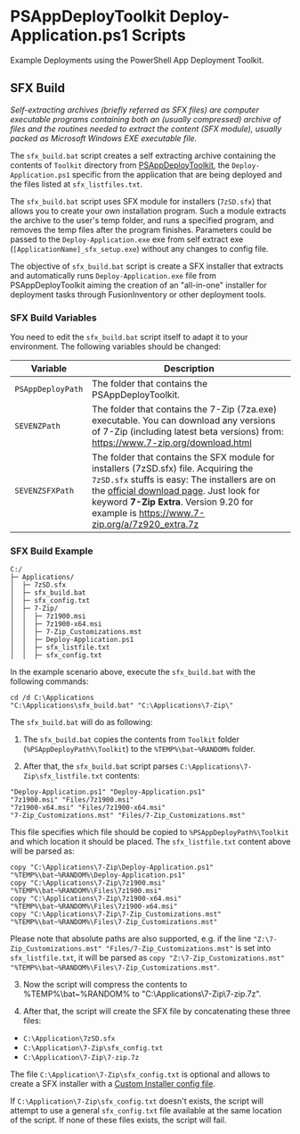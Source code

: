 # PSAppDeployToolkit Deploy-Application.ps1 Scripts

Example Deployments using the PowerShell App Deployment Toolkit.

## SFX Build

*Self-extracting archives (briefly referred as SFX files) are computer executable programs containing both an (usually compressed) archive of files and the routines needed to extract the content (SFX module), usually packed as Microsoft Windows EXE executable file.*

The ``sfx_build.bat`` script creates a self extracting archive containing the contents of ``Toolkit`` directory from [PSAppDeployToolkit](https://psappdeploytoolkit.com/), the ``Deploy-Application.ps1`` specific from the application that are being deployed and the files listed at ``sfx_listfiles.txt``.

The ``sfx_build.bat`` script uses SFX module for installers (``7zSD.sfx``) that allows you to create your own installation program. Such a module extracts the archive to the user's temp folder, and runs a specified program, and removes the temp files after the program finishes. Parameters could be passed to the ``Deploy-Application.exe`` exe from self extract exe (``[ApplicationName]_sfx_setup.exe``) without any changes to config file.

The objective of ``sfx_build.bat`` script is create a SFX installer that extracts and automatically runs ``Deploy-Application.exe`` file from PSAppDeployToolkit aiming the creation of an "all-in-one" installer for deployment tasks through FusionInventory or other deployment tools.

### SFX Build Variables

You need to edit the ``sfx_build.bat`` script itself to adapt it to your environment. The following variables should be changed:

Variable            | Description
-----------------   | -----------
``PSAppDeployPath`` | The folder that contains the PSAppDeployToolkit.
``SEVENZPath``      | The folder that contains the 7-Zip (7za.exe) executable. You can download any versions of 7-Zip (including latest beta versions) from: https://www.7-zip.org/download.html
``SEVENZSFXPath``   | The folder that contains the SFX module for installers (7zSD.sfx) file. Acquiring the ``7zSD.sfx`` stuffs is easy: The installers are on the [official download page](https://www.7-zip.org/download.html). Just look for keyword **7-Zip Extra**. Version 9.20 for example is https://www.7-zip.org/a/7z920_extra.7z

### SFX Build Example

```
C:/
├─ Applications/
│  ├─ 7zSD.sfx
│  ├─ sfx_build.bat
│  ├─ sfx_config.txt
│  ├─ 7-Zip/
│  │  ├─ 7z1900.msi
│  │  ├─ 7z1900-x64.msi
│  │  ├─ 7-Zip_Customizations.mst
│  │  ├─ Deploy-Application.ps1
│  │  ├─ sfx_listfile.txt
│  │  ├─ sfx_config.txt
```

In the example scenario above, execute the ``sfx_build.bat`` with the following commands:

```
cd /d C:\Applications
"C:\Applications\sfx_build.bat" "C:\Applications\7-Zip\"
```

The ``sfx_build.bat`` will do as following:

1. The ``sfx_build.bat`` copies the contents from ``Toolkit`` folder (``%PSAppDeployPath%\Toolkit``) to the ``%TEMP%\bat~%RANDOM%`` folder.

2. After that, the ``sfx_build.bat`` script parses ``C:\Applications\7-Zip\sfx_listfile.txt`` contents:

```
"Deploy-Application.ps1" "Deploy-Application.ps1"
"7z1900.msi" "Files/7z1900.msi"
"7z1900-x64.msi" "Files/7z1900-x64.msi"
"7-Zip_Customizations.mst" "Files/7-Zip_Customizations.mst"
```

This file specifies which file should be copied to ``%PSAppDeployPath%\Toolkit`` and which location it should be placed. The ``sfx_listfile.txt`` content above will be parsed as:

```
copy "C:\Applications\7-Zip\Deploy-Application.ps1" "%TEMP%\bat~%RANDOM%\Deploy-Application.ps1"
copy "C:\Applications\7-Zip\7z1900.msi" "%TEMP%\bat~%RANDOM%\Files\7z1900.msi"
copy "C:\Applications\7-Zip\7z1900-x64.msi" "%TEMP%\bat~%RANDOM%\Files\7z1900-x64.msi"
copy "C:\Applications\7-Zip\7-Zip_Customizations.mst" "%TEMP%\bat~%RANDOM%\Files\7-Zip_Customizations.mst"
```

Please note that absolute paths are also supported, e.g. if the line ``"Z:\7-Zip_Customizations.mst" "Files/7-Zip_Customizations.mst"`` is set into ``sfx_listfile.txt``, it will be parsed as ``copy "Z:\7-Zip_Customizations.mst" "%TEMP%\bat~%RANDOM%\Files\7-Zip_Customizations.mst"``.

3. Now the script will compress the contents to %TEMP%\bat~%RANDOM% to "C:\Applications\7-Zip\7-zip.7z".

4. After that, the script will create the SFX file by concatenating these three files:

- ``C:\Application\7zSD.sfx``
- ``C:\Application\7-Zip\sfx_config.txt``
- ``C:\Application\7-Zip\7-zip.7z``

The file ``C:\Application\7-Zip\sfx_config.txt`` is optional and allows to create a SFX installer with a [Custom Installer config file](https://sevenzip.osdn.jp/chm/cmdline/switches/sfx.htm).

If ``C:\Application\7-Zip\sfx_config.txt`` doesn't exists, the script will attempt to use a general ``sfx_config.txt`` file available at the same location of the script. If none of these files exists, the script will fail.
